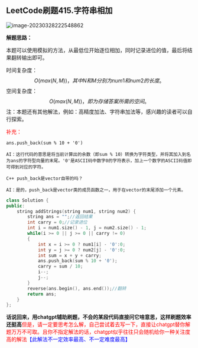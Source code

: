 ## LeetCode刷题415.字符串相加

![image-20230328222548862](https://blog-1304436410.cos.ap-beijing.myqcloud.com/leetcode/202303282225912.png)

**解题思路：**

本题可以使用模拟的方法，从最低位开始逐位相加，同时记录进位的值，最后将结果翻转输出即可。

时间复杂度：
$$
O(max(N,M))，其中 N 和 M 分别为 num1 和 num2 的长度。
$$
空间复杂度：
$$
O(max(N,M))，即为存储答案所需的空间。
$$
注：本题还有其他解法，例如：高精度加法、字符串加法等，感兴趣的读者可以自行探索。

<span style="color:red">补充：</span>

```
ans.push_back(sum % 10 + '0')

AI：这行代码的意思是将当前计算出的余数（即sum % 10）转换为字符类型，并将其加入到名为ans的字符型向量的末尾。'0'是ASCII码中数字0的字符表示，加上一个数字的ASCII码值即可得到对应的字符。

C++ push_back是vector自带的吗？

AI：是的，push_back是vector类的成员函数之一，用于在vector的末尾添加一个元素。

```



```C++
class Solution {
public:
    string addStrings(string num1, string num2) {
        string ans = "";//返回结果
        int carry = 0;//记录进位
        int i = num1.size() - 1, j = num2.size() - 1;
        while(i >= 0 || j >= 0 || carry != 0)
        {
            int x = i >= 0 ? num1[i] - '0':0;
            int y = j >= 0 ? num2[j] - '0':0;
            int sum = x + y + carry;
            ans.push_back(sum % 10 + '0');
            carry = sum / 10;
            i--;
            j--;
        }
        reverse(ans.begin(), ans.end());//翻转
        return ans;
    }
};
```

**话说回来，用chatgpt辅助刷题，不会的某段代码直接问它啥意思，这样刷题效率还挺高**<span style="color:red">但是，请一定要思考怎么解，自己尝试着去写一下，直接让chatgpt替你解题万万不可取。且你不指定解法的话，chatgpt似乎往往只会随机给你一种关注度高的解法</span><font color="blue">【此解法不一定效率最高、不一定难度最高】</font>